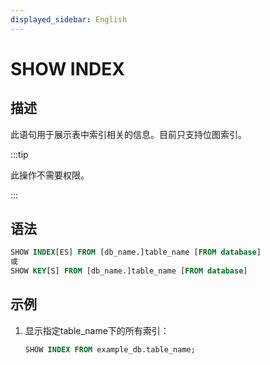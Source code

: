 ```yaml
---
displayed_sidebar: English
---
```


# SHOW INDEX

## 描述

此语句用于展示表中索引相关的信息。目前只支持位图索引。

:::tip

此操作不需要权限。

:::

## 语法

```sql
SHOW INDEX[ES] FROM [db_name.]table_name [FROM database]
或
SHOW KEY[S] FROM [db_name.]table_name [FROM database]
```

## 示例

1. 显示指定table_name下的所有索引：

   ```sql
   SHOW INDEX FROM example_db.table_name;
   ```